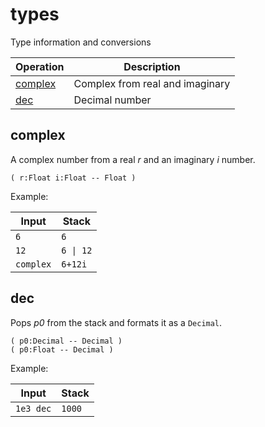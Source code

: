 <!-- Document generated by "gen-doc"; DO NOT EDIT -->
# types

Type information and conversions

| Operation           | Description
|---------------------|---------------
| [complex](#complex) | Complex from real and imaginary
| [dec](#dec)         | Decimal number


## complex

A complex number from a real *r* and an imaginary *i* number.

	( r:Float i:Float -- Float )

Example:

<!-- test: complex -->

| Input     | Stack
|-----------|---------------
| `6      ` | `6` 
| `12     ` | `6 \| 12` 
| `complex` | `6+12i` 

## dec

Pops *p0* from the stack and formats it as a `Decimal`.

	( p0:Decimal -- Decimal )
	( p0:Float -- Decimal )

Example:

<!-- test: dec -->

| Input     | Stack
|-----------|---------------
| `1e3 dec` | `1000` 

